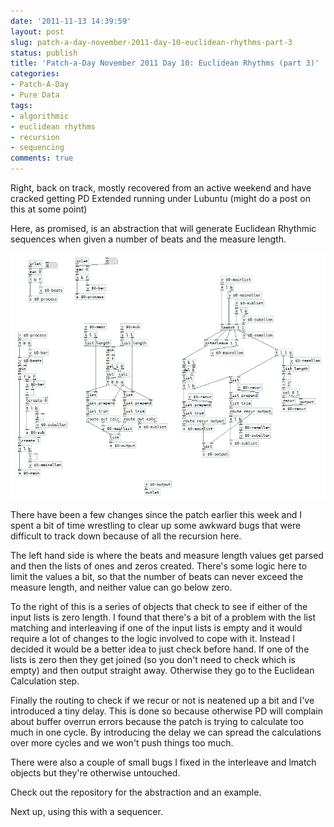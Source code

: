 ```yaml
---
date: '2011-11-13 14:39:59'
layout: post
slug: patch-a-day-november-2011-day-10-euclidean-rhythms-part-3
status: publish
title: 'Patch-a-Day November 2011 Day 10: Euclidean Rhythms (part 3)'
categories:
- Patch-A-Day
- Pure Data
tags:
- algorithmic
- euclidean rhythms
- recursion
- sequencing
comments: true
---
```


Right, back on track, mostly recovered from an active weekend and have cracked getting PD Extended running under Lubuntu (might do a post on this at some point)

Here, as promised, is an abstraction that will generate Euclidean Rhythmic sequences when given a number of beats and the measure length.

![Euclidean rhythm abstraction](/a/2011-11-13-patch-a-day-november-2011-day-10-euclidean-rhythms-part-3/Euclidian-rhythm-abstraction.png)

There have been a few changes since the patch earlier this week and I spent a bit of time wrestling to clear up some awkward bugs that were difficult to track down because of all the recursion here.

The left hand side is where the beats and measure length values get parsed and then the lists of ones and zeros created. There's some logic here to limit the values a bit, so that the number of beats can never exceed the measure length, and neither value can go below zero.

To the right of this is a series of objects that check to see if either of the input lists is zero length. I found that there's a bit of a problem with the list matching and interleaving if one of the input lists is empty and it would require a lot of changes to the logic involved to cope with it. Instead I decided it would be a better idea to just check before hand. If one of the lists is zero then they get joined (so you don't need to check which is empty) and then output straight away. Otherwise they go to the Euclidean Calculation step.

Finally the routing to check if we recur or not is neatened up a bit and I've introduced a tiny delay. This is done so because otherwise PD will complain about buffer overrun errors because the patch is trying to calculate too much in one cycle. By introducing the delay we can spread the calculations over more cycles and we won't push things too much.

There were also a couple of small bugs I fixed in the interleave and lmatch objects but they're otherwise untouched.

Check out the repository for the abstraction and an example.

Next up, using this with a sequencer.

